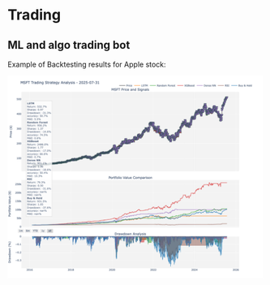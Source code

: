 # Trading
## ML and algo trading bot
Example of Backtesting results for Apple stock:

![Apple Stock](saved_imgs/msft_plot.png)
